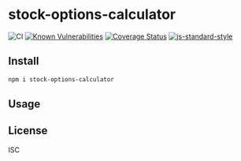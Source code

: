 # stock-options-calculator

![CI](https://github.com/VBetsun/stock-options-calculator/workflows/CI/badge.svg)
[![Known Vulnerabilities](https://snyk.io/test/github/VBetsun/stock-options-calculator/badge.svg)](https://snyk.io/test/github/VBetsun/stock-options-calculator)
[![Coverage Status](https://coveralls.io/repos/github/VBetsun/stock-options-calculator/badge.svg?branch=master)](https://coveralls.io/github/VBetsun/stock-options-calculator?branch=master)
[![js-standard-style](https://img.shields.io/badge/code%20style-standard-brightgreen.svg?style=flat)](http://standardjs.com/)

## Install

```sh
npm i stock-options-calculator
```

## Usage

## License

ISC
